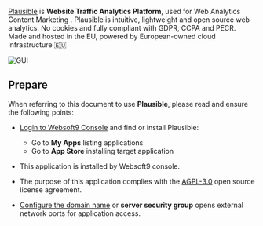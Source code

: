 [Plausible](https://plausible.io/) is **Website Traffic  Analytics Platform**, used for Web Analytics Content Marketing . Plausible is intuitive, lightweight and open source web analytics. No cookies and fully compliant with GDPR, CCPA and PECR. Made and hosted in the EU, powered by European-owned cloud infrastructure 🇪🇺


![GUI](https://libs.websoft9.com/Websoft9/DocsPicture/zh/plausible/plausible-gui-websoft9.webp)


## Prepare

When referring to this document to use **Plausible**, please read and ensure the following points:

- [Login to Websoft9 Console](./login-console) and find or install Plausible:
  - Go to **My Apps** listing applications 
  - Go to **App Store** installing target application

- This application is installed by Websoft9 console.


- The purpose of this application complies with the [AGPL-3.0](https://opensource.org/licenses/AGPL-3.0) open source license agreement.


- [Configure the domain name](./domain-set) or **server security group** opens external network ports for application access.
